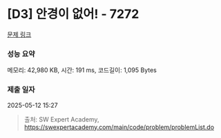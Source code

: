 # [D3] 안경이 없어! - 7272 

[문제 링크](https://swexpertacademy.com/main/code/problem/problemDetail.do?contestProbId=AWl0ZQ8qn7UDFAXz) 

### 성능 요약

메모리: 42,980 KB, 시간: 191 ms, 코드길이: 1,095 Bytes

### 제출 일자

2025-05-12 15:27



> 출처: SW Expert Academy, https://swexpertacademy.com/main/code/problem/problemList.do